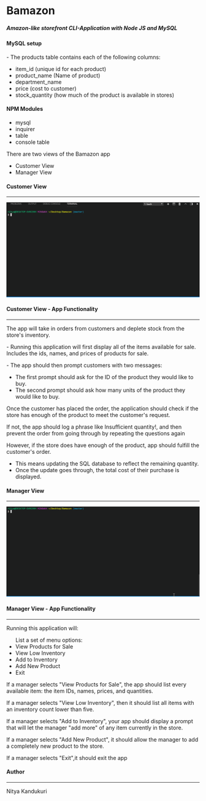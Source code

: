 <h1>Bamazon</h1>
<h5>Amazon-like storefront CLI-Application with Node JS and MySQL</h5>
<h4>MySQL setup</h4>
<p>- The products table contains each of the following columns:</p>
<ul>
<li>item_id (unique id for each product)</li>
<li>product_name (Name of product)</li>
<li>department_name</li>
<li>price (cost to customer)</li>
<li>stock_quantity (how much of the product is available in stores)</li>
</ul>
<h4>NPM Modules</h4>
<ul>
<li>mysql</li>
<li>inquirer</li>
<li>table</li>
<li>console table</li>
</ul>
<p>There are two views of the Bamazon app</p>
<ul>
<li>Customer View</li>
<li>Manager View</li>
</ul>
<h4>Customer View</h4>
<hr>
<img src="bamazon.gif" alt="Bamazon Customer View">
<h4>Customer View - App Functionality</h4>
<hr>
<p>The app will take in orders from customers and deplete stock from the store's inventory. </p>

<p>- Running this application will first display all of the items available for sale. Includes the ids, names, and prices of products for sale.</p>
<p>- The app should then prompt customers with two messages:</p>
<ul><li>The first prompt should ask for the ID of the product they would like to buy.</li>
<li>The second prompt should ask how many units of the product they would like to buy.</li></ul>
<p>Once the customer has placed the order, the application should check if the store has enough of the product to meet the customer's request.</p>
<p>If not, the app should log a phrase like Insufficient quantity!, and then prevent the order from going through by repeating the questions again</p>
<p>However, if the store does have enough of the product, app should fulfill the customer's order.</p>
<ul><li>This means updating the SQL database to reflect the remaining quantity.</li>
<li>Once the update goes through, the total cost of their purchase is displayed.</li></ul>
<h4>Manager View</h4>
<hr>
<img src="manager.gif" alt="Bamazon Manager View">
<h4>Manager View - App Functionality</h4>
<hr>
<p> Running this application will:</p>
<ul>List a set of menu options:
<li>View Products for Sale</li>
<li>View Low Inventory</li>
<li>Add to Inventory</li>
<li>Add New Product</li>
<li>Exit</li></ul>
<p>If a manager selects "View Products for Sale", the app should list every available item: the item IDs, names, prices, and quantities.</p>
<p>If a manager selects "View Low Inventory", then it should list all items with an inventory count lower than five.</p>
<p>If a manager selects "Add to Inventory", your app should display a prompt that will let the manager "add more" of any item currently in the store.</p>
<p>If a manager selects "Add New Product", it should allow the manager to add a completely new product to the store.</p>
<p>If a manager selects "Exit",it should exit the app</p>
<h4>Author</h4>
<hr>
<p>Nitya Kandukuri</p>